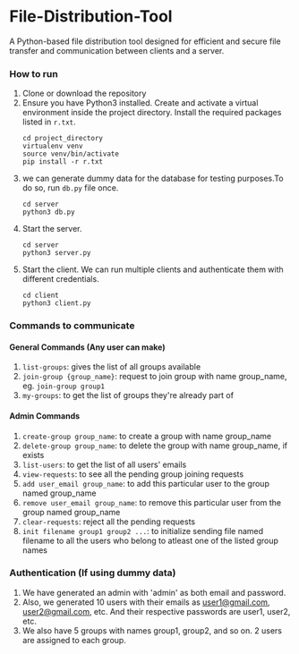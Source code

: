 # File-Distribution-Tool

A Python-based file distribution tool designed for efficient and secure file transfer and communication between clients and a server.

### How to run
1. Clone or download the repository
2. Ensure you have Python3 installed. Create and activate a virtual environment inside the project directory. Install the required packages listed in `r.txt`.
    ```
    cd project_directory
    virtualenv venv
    source venv/bin/activate
    pip install -r r.txt
    ```
3. we can generate dummy data for the database for testing purposes.To do so, run `db.py` file once. 
    ```
    cd server
    python3 db.py
    ```
4. Start the server.
   ```
   cd server
   python3 server.py
   ```
5. Start the client. We can run multiple clients and authenticate them with different credentials.
   ```
   cd client
   python3 client.py
   ```
   

### Commands to communicate
#### General Commands (Any user can make)
1. `list-groups`: gives the list of all groups available
2. `join-group {group_name}`: request to join group with name group_name, eg. `join-group group1`
3. `my-groups`: to get the list of groups they're already part of



#### Admin Commands
1. `create-group group_name`: to create a group with name group_name
2. `delete-group group_name`: to delete the group with name group_name, if exists
3. `list-users`: to get the list of all users' emails
4. `view-requests`: to see all the pending group joining requests
5. `add user_email group_name`: to add this particular user to the group named group_name
6. `remove user_email group_name`: to remove this particular user from the group named group_name
7. `clear-requests`: reject all the pending requests
8. `init filename group1 group2 ...`: to initialize sending file named filename to all the users who belong to atleast one of the listed group names

### Authentication (If using dummy data)
1. We have generated an admin with 'admin' as both email and password.
2. Also, we generated 10 users with their emails as user1@gmail.com, user2@gmail.com, etc. And their respective passwords are user1, user2, etc.
3. We also have 5 groups with names group1, group2, and so on. 2 users are assigned to each group.


